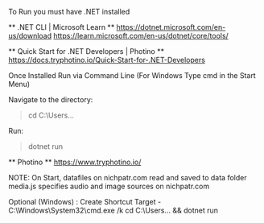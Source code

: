 To Run you must have .NET installed

** .NET CLI | Microsoft Learn  **
https://dotnet.microsoft.com/en-us/download
https://learn.microsoft.com/en-us/dotnet/core/tools/

** Quick Start for .NET Developers | Photino **
https://docs.tryphotino.io/Quick-Start-for-.NET-Developers


Once Installed Run via Command Line 
(For Windows Type cmd in the Start Menu)

Navigate to the directory: 
>cd C:\Users\...

Run:
>dotnet run


** Photino **
https://www.tryphotino.io/


NOTE:
On Start, datafiles on nichpatr.com read and saved to data folder
media.js specifies audio and image sources on nichpatr.com

Optional (Windows) : Create Shortcut
Target - C:\Windows\System32\cmd.exe /k cd C:\Users\... && dotnet run
